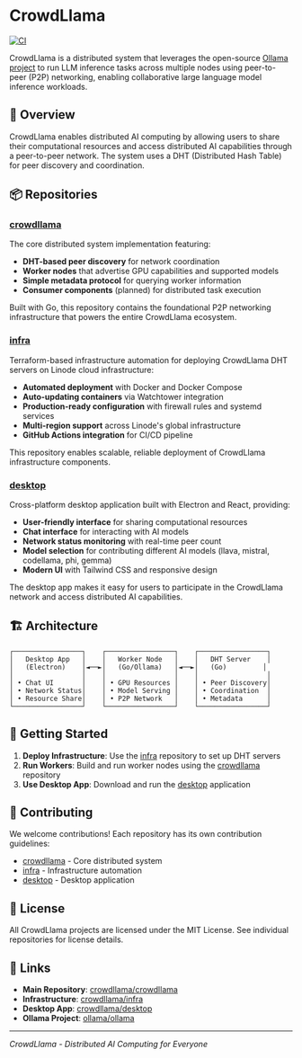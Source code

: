 # CrowdLlama

[![CI](https://github.com/matiasinsaurralde/crowdllama/actions/workflows/ci.yml/badge.svg)](https://github.com/matiasinsaurralde/crowdllama/actions/workflows/ci.yml)

CrowdLlama is a distributed system that leverages the open-source [Ollama project](https://github.com/ollama/ollama) to run LLM inference tasks across multiple nodes using peer-to-peer (P2P) networking, enabling collaborative large language model inference workloads.

## 🚀 Overview

CrowdLlama enables distributed AI computing by allowing users to share their computational resources and access distributed AI capabilities through a peer-to-peer network. The system uses a DHT (Distributed Hash Table) for peer discovery and coordination.

## 📦 Repositories

### [crowdllama](https://github.com/crowdllama/crowdllama)
The core distributed system implementation featuring:
- **DHT-based peer discovery** for network coordination
- **Worker nodes** that advertise GPU capabilities and supported models
- **Simple metadata protocol** for querying worker information
- **Consumer components** (planned) for distributed task execution

Built with Go, this repository contains the foundational P2P networking infrastructure that powers the entire CrowdLlama ecosystem.

### [infra](https://github.com/crowdllama/infra)
Terraform-based infrastructure automation for deploying CrowdLlama DHT servers on Linode cloud infrastructure:

- **Automated deployment** with Docker and Docker Compose
- **Auto-updating containers** via Watchtower integration
- **Production-ready configuration** with firewall rules and systemd services
- **Multi-region support** across Linode's global infrastructure
- **GitHub Actions integration** for CI/CD pipeline

This repository enables scalable, reliable deployment of CrowdLlama infrastructure components.

### [desktop](https://github.com/crowdllama/desktop)
Cross-platform desktop application built with Electron and React, providing:

- **User-friendly interface** for sharing computational resources
- **Chat interface** for interacting with AI models
- **Network status monitoring** with real-time peer count
- **Model selection** for contributing different AI models (llava, mistral, codellama, phi, gemma)
- **Modern UI** with Tailwind CSS and responsive design

The desktop app makes it easy for users to participate in the CrowdLlama network and access distributed AI capabilities.

## 🏗️ Architecture

```
┌─────────────────┐    ┌─────────────────┐    ┌─────────────────┐
│   Desktop App   │    │   Worker Node   │    │   DHT Server    │
│   (Electron)    │◄──►│   (Go/Ollama)   │◄──►│   (Go)         │
│                 │    │                 │    │                 │
│ • Chat UI       │    │ • GPU Resources │    │ • Peer Discovery│
│ • Network Status│    │ • Model Serving │    │ • Coordination  │
│ • Resource Share│    │ • P2P Network   │    │ • Metadata      │
└─────────────────┘    └─────────────────┘    └─────────────────┘
```

## 🚀 Getting Started

1. **Deploy Infrastructure**: Use the [infra](https://github.com/crowdllama/infra) repository to set up DHT servers
2. **Run Workers**: Build and run worker nodes using the [crowdllama](https://github.com/crowdllama/crowdllama) repository
3. **Use Desktop App**: Download and run the [desktop](https://github.com/crowdllama/desktop) application

## 🤝 Contributing

We welcome contributions! Each repository has its own contribution guidelines:

- [crowdllama](https://github.com/crowdllama/crowdllama) - Core distributed system
- [infra](https://github.com/crowdllama/infra) - Infrastructure automation
- [desktop](https://github.com/crowdllama/desktop) - Desktop application

## 📄 License

All CrowdLlama projects are licensed under the MIT License. See individual repositories for license details.

## 🔗 Links

- **Main Repository**: [crowdllama/crowdllama](https://github.com/crowdllama/crowdllama)
- **Infrastructure**: [crowdllama/infra](https://github.com/crowdllama/infra)
- **Desktop App**: [crowdllama/desktop](https://github.com/crowdllama/desktop)
- **Ollama Project**: [ollama/ollama](https://github.com/ollama/ollama)

---

*CrowdLlama - Distributed AI Computing for Everyone*